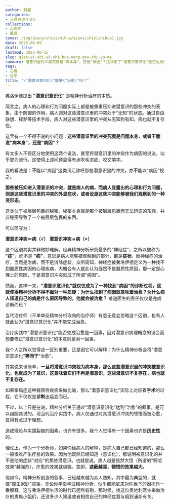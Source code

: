 ```yaml
---
author: 剩翼
categories:
- 心理咨询与治疗
collections:
- 心影抄
- 翼说
cover: /img/qianyishiyishihua/qianyishiyishihua1.jpg
date: 2025-06-09
draft: false
lastmod: 2025-06-15
slug: qian-yi-shi-yi-shi-hua-neng-gou-zhi-yu-ma
summary: 潜意识里的冲突究竟是"病本身"，还是"病因"？这决定了"潜意识意识化"能否达成治愈。
tags:
- 心理
- 哲学
title: "\"潜意识意识化\"能够\"治愈\"吗？"
---
```


弗洛伊德提出 **"潜意识意识化"** 是精神分析治疗的本质。

简言之，病人的心理和行为问题实际上都是被重重压抑进潜意识的那些冲突的表象，由于防御的作用，病人则对这些潜意识里的冲突处于"无知"的状态。通过自由联想、释梦等技术手段，病人对这些潜意识里的冲突从无知到有知，病也就不复存在。

这里有一个不得不说的小问题：**这些潜意识里的冲突究竟是问题本身，或者干脆说"病本身"，还是"病因"？**

有太多人不假区分地使用这两个说法，甚至将潜意识里的冲突作为病因的说法，似乎更为流行。这使得上述问题显得有点吹毛求疵、咬文嚼字。

我的看法是：**不**能以"病因"这类词汇称呼那些潜意识里的冲突，亦**不**能以"病因"视之。

**那些被压抑进入潜意识的冲突，就是病人的病，而病人显露出的心理和行为问题，则是这些潜意识里的冲突的外显症状，或者说是这些冲突能够被我们观察到的一种变形态。**

这类似于被层层包裹的秘密，秘密本身就是那个被层层包裹而无法辨识的东西，并非秘密导致了一个被层层包裹的东西。

可以简写为：

**潜意识冲突＝病（√）**
**潜意识冲突→病（×）**

这个区别其实并非微妙难解。经典精神分析研究最多的"神经症"，之所以被称为 **"症"**，而不是 **"病"**，意思是病人能够被观察到的部分，都是**症状**。而神经症的治疗，当然是治病，而不是消除症状。众所周知，神经症被弗洛伊德定义为一种找不到器质性病因的心理疾病，大概会有人就此认为既然不是器质性原因，那一定是心理上的原因，于是潜意识冲突就成了所谓"病因"。

然而，这样一来，**"潜意识意识化"就仅仅成为了一种找到"病因"的诊断过程，这就使得精神分析不得不面对一种质疑：为什么找到了病因就意味着治愈？为什么病人知道自己的病是什么原因导致的，他就会被治愈？** 难道医生的责任仅仅是完成诊断而已？

当代治疗师（不单单反精神分析取向的治疗师）有意无意会忽略这个区别，也有人就此认为"潜意识意识化"并不能完成治愈。

治疗实践中"潜意识意识化"能否完成治愈是一回事，因对潜意识病理概念的误会而想要修正"潜意识意识化"的本意则是另一回事。

我个人之所以觉得这一区别重要，正是因它可以解释：为什么精神分析会将"潜意识意识化"**等同于**"治愈"。

其实说来也简单，**一旦将潜意识冲突视为病本身，那么这些潜意识里的冲突被意识化，也就成为了意识，这意味着它们不再是潜意识，这些潜意识不复存在，病也就不复存在。**

如果拿癌症这种器质性疾病来做比喻，那么"潜意识意识化"实际上对应着**手术**的过程，它不仅仅是**诊断**出癌变而已。

不过，以上只是在说，精神分析关于通过"潜意识意识化"达到"治愈"的叙事，是可以自圆其说的。现当代治疗实践中，病人仅通过对其潜意识冲突的领悟而被治愈，显得有点过于理想。

造成理论与实践裂痕的因素，也许有很多。我个人觉得有一个因素也许是**历史性**的。

理论上，作为一个分析师，如果你给病人的解释，是病人自己都已经知道的，那么一般很难产生疗愈的效果。因为他既然已经知道（意识化），那说明被意识化的并不是他的症状"对应"的那些潜意识。也就是说，病人越是恍然大悟（所谓的"啊哈效果"越强烈），疗愈的效果就越强。意即，**遮蔽越深，顿悟的效果越大。**

现如今，精神分析创造的叙事，已经越来越为众人熟知。其中最为典型的，就像"原生家庭"叙事，无论你学没学过精神分析，似乎都能拿来对你当下的困扰作一番解释。这与弗洛伊德生活的时代已迥然有别，那时候，找这位奥地利医生来做治疗的贵族小姐们，还没多少人知道或者相信自己的神经症竟与俄狄浦斯有关。

